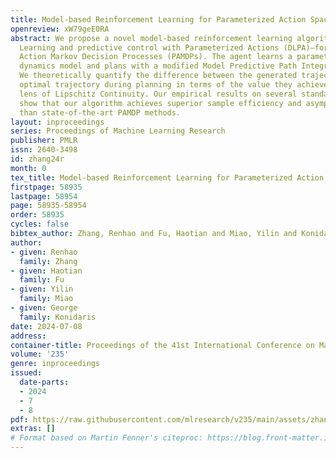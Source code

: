 ```yaml
---
title: Model-based Reinforcement Learning for Parameterized Action Spaces
openreview: xW79geE0RA
abstract: We propose a novel model-based reinforcement learning algorithm—Dynamics
  Learning and predictive control with Parameterized Actions (DLPA)—for Parameterized
  Action Markov Decision Processes (PAMDPs). The agent learns a parameterized-action-conditioned
  dynamics model and plans with a modified Model Predictive Path Integral control.
  We theoretically quantify the difference between the generated trajectory and the
  optimal trajectory during planning in terms of the value they achieved through the
  lens of Lipschitz Continuity. Our empirical results on several standard benchmarks
  show that our algorithm achieves superior sample efficiency and asymptotic performance
  than state-of-the-art PAMDP methods.
layout: inproceedings
series: Proceedings of Machine Learning Research
publisher: PMLR
issn: 2640-3498
id: zhang24r
month: 0
tex_title: Model-based Reinforcement Learning for Parameterized Action Spaces
firstpage: 58935
lastpage: 58954
page: 58935-58954
order: 58935
cycles: false
bibtex_author: Zhang, Renhao and Fu, Haotian and Miao, Yilin and Konidaris, George
author:
- given: Renhao
  family: Zhang
- given: Haotian
  family: Fu
- given: Yilin
  family: Miao
- given: George
  family: Konidaris
date: 2024-07-08
address:
container-title: Proceedings of the 41st International Conference on Machine Learning
volume: '235'
genre: inproceedings
issued:
  date-parts:
  - 2024
  - 7
  - 8
pdf: https://raw.githubusercontent.com/mlresearch/v235/main/assets/zhang24r/zhang24r.pdf
extras: []
# Format based on Martin Fenner's citeproc: https://blog.front-matter.io/posts/citeproc-yaml-for-bibliographies/
---
```

